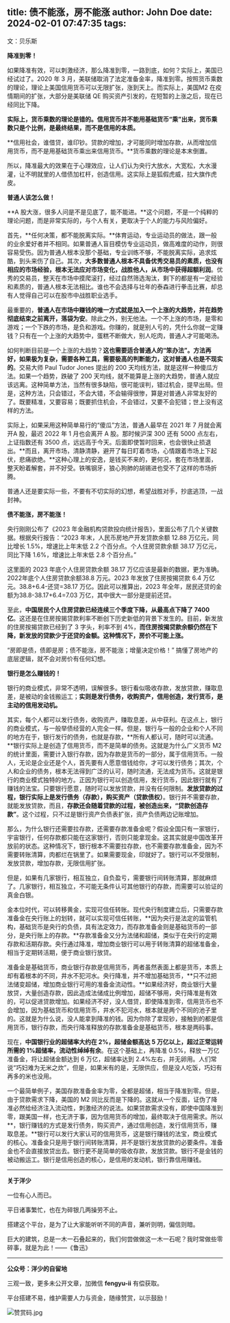 title: 债不能涨，房不能涨
author: John Doe
date: 2024-02-01 07:47:35
tags:
---
文：贝乐斯

**降准到零！**<!--more-->

如果降准有效，可以刺激经济，那么降准到零，一路到底，如何？实际上，美国已经试过了。2020 年 3 月，美联储取消了法定准备金率，降准到零。按照货币乘数的理论，理论上美国信用货币可以无限扩张，涨到天上。而实际上，美国M2 在疫情期间的扩张，大部分是美联储 QE 购买资产引发的，在短暂的上涨之后，现在已经同比下降。

**实际上，货币乘数的理论是错的。信用货币并不能用基础货币“乘”出来，货币乘数只是个比例，是最终结果，而不是信用的本质。**

**信用社会，谁借贷，谁印钞。贷款的增加，才可能同时增加存款，从而增加信用货币，而不是用基础货币乘出来信用货币。**货币乘数的理论是本末倒置。

所以，降准最大的效果在于心理效应，让人们认为央行大放水，大宽松，大水漫灌，让不明就里的人借债加杠杆，创造信用。这实际上是狐假虎威，拉大旗作虎皮。

**普通人该怎么做！**

**A 股大涨，很多人问是不是见底了，能不能进。**这个问题，不是一个纯粹的理论问题，而是非常实际的，与个人有关，更取决于个人的能力与风险偏好。

首先，**任何决策，都不能脱离实际。**体育运动，专业运动员的做法，跟一般的业余爱好者并不相同。如果普通人盲目模仿专业运动员，做高难度的动作，则很容易受伤。因为普通人根本没那个基础，专业训练不够，不能脱离实际，追求炫酷，到头来伤了自己。其次，**大多数普通人根本不具备优秀交易员的素质，也没有相应的市场经验，根本无法应对市场变化，战胜他人，从市场中获得超额利润**。优秀的交易员，整天在市场中摸爬滚打，经过自然筛选淘汰，剩下的都是有一定经验和素质的，普通人根本无法相比。谁也不会选择与壮年的泰森进行拳击比赛，却总有人觉得自己可以在股市中战胜职业选手。

最重要的，**普通人在市场中赚钱的唯一方式就是加入一个上涨的大趋势，并在趋势彻底结束之前离开，落袋为安**。除此之外，别无他法。一个不上涨的市场，是零和游戏；一个下跌的市场，是负和游戏。你赚的，就是别人亏的，凭什么你就一定赚钱？只有在一个上涨的大趋势中，蛋糕不断做大，别人吃肉，普通人才可能喝汤。

如何判断目前是一个上涨的大趋势？**这也需要适合普通人的“笨办法”。方法再好，如果极为复杂，需要各种工具，需要极高的判断能力，这对普通人也是不现实的**。交易大师 Paul Tudor Jones 提出的 200 天均线方法，就是这样一种傻瓜方法。如果一个趋势，跌破了 200 天均线，就不能算是上涨的大趋势，普通人就应该远离。这种简单方法，当然有很多缺陷，很可能误判，错过机会，提早出局。但是，这种方法，只会错过，不会大错，不会输得很惨，算是对普通人非常友好的了。既要精准，又要容易；既要抓住机会，不会错过，又要不会犯错；世上没有这样的方法。

实际上，如果采用这种简单易行的“傻瓜”方法，普通人最早在 2021 年 7 月就会离开A 股，最迟 2022 年 1 月也会离开 A 股。那时候沪深 300 还有 5000 点左右，上证指数还有 3500 点，远远高于今天。后面即使暂时回来，也会很快止损退出。**而且，离开市场，清静清静，避开了每日盯着市场，心情跟着市场上下起伏，悲痛欲绝。**这种心理上的安逸，是钱买不来的，更何况，套在市场里面，整天盼着解套，并不好受。铁嘴钢牙，狼心狗肺的胡锡进也受不了这样的市场折腾。

普通人还是要实际一些，不要有不切实际的幻想，希望战胜对手，抄底逃顶，一战封神。

**债不能涨，房不能涨！**

央行刚刚公布了《2023 年金融机构贷款投向统计报告》，里面公布了几个关键数据。根据央行报告：“2023 年末，人民币房地产开发贷款余额 12.88 万亿元，同比增长 1.5%，增速比上年末低 2.2 个百分点。个人住房贷款余额 38.17 万亿元，同比下降 1.6%，增速比上年末低 2.8 个百分点。”

这里面的 2023 年底个人住房贷款余额 38.17 万亿应该是最新的数据，更为准确。2022年底个人住房贷款余额38.8 万元。2023 年发放了住房按揭贷款 6.4 万亿元。38.8+6.4-还贷=38.17 万亿。因此可以推算出，2023 年全年，居民还贷的金额为38.8-38.17+6.4=7.03 万亿，其中很大一部分是提前还贷。

至此，**中国居民个人住房贷款已经连续三个季度下降，从最高点下降了 7400 亿**。这还是在住房按揭贷款利率不断创下历史新低的背景下发生的。目前，新发放的住房按揭贷款已经到了 3 字头，利率不到 4%，**而住房按揭贷款余额仍然在下降，新发放的贷款少于还贷的金额。这种情况下，房价不可能上涨。**

“房即是债，债即是房；债不能涨，房不能涨；增量决定价格！” 搞懂了房地产的底层逻辑，就不会对房价有任何幻想。

**银行是怎么赚钱的！**

银行的商业模式，非常不透明，误解很多。银行看似吸收存款，发放贷款，赚取息差，是被动的金钱搬运工；**实则是发行债务，收购资产，信用创造，发行货币，是主动的信用发动机。**

其实，每个人都可以发行债务，收购资产，赚取息差，从中获利。在这点上，银行的商业模式，与一般举债经营的人完全一样。但是，银行与一般的企业和个人不同的地方在于，银行发行的债务，也就是存款，**所有人都认可，随时可以流通。**银行实际上是创造了信用货币，而不是简单的债务。这就是为什么广义货币 M2 的统计里面，需要计入银行存款，因为存款是货币的一部分，属于信用货币。一般人，无论是企业还是个人，首先要有人愿意借钱给你，才可以发行债务；其次，个人和企业的债务，根本无法得到广泛的认可，随时流通，无法成为货币。这就是银行的商业模式独特的地方。正因为银行可以创造信用，发行货币，因此银行就有了赚钱的法宝。只要银行愿意，随时可以发放贷款，并没有任何限制。**发放贷款的过程，银行实际上是发行债务（存款），购买资产（贷款债权）**。银行并不需要存款，就能发放贷款，而且，**存款还会随着贷款的过程，被创造出来，“贷款创造存款”**。这个过程，只不过是银行资产负债表扩张，资产负债两边记账增加。

那么，为什么银行还需要拉存款，还需要存款准备金呢？假设全国只有一家银行，宇宙银行，任何存款都只能在这家银行，否则只能拿现金。这其实就是中国改革开放前的状态。这种情况下，银行根本不需要拉存款，也不需要存款准备金，因为不需要转账清算，肉都烂在锅里了。如果需要现金，印就好了。银行可以不受限制，发放贷款，增加存款，无限信用扩张。

但是，如果有几家银行，相互独立，自负盈亏，需要银行间转账清算，那就麻烦了。几家银行，相互独立，不可能无条件认可其他银行的存款，而需要可以验证的真金白银。

金本位时代，可以转移黄金，实现可信任转账。现代央行制度建立后，只需要存款准备金在央行账上的划转，就可以实现可信任转账，**因为央行是法定的监管机构，基础货币是央行的负债，具有法定效力，而存款准备金则是基础货币的一部分，是央行账上的存款。**存款准备金又分为法储和超储，类似于在央行的定期存款和活期存款。央行通过降准，增加商业银行可以用于转账清算的超储准备金，相当于定期转活期，便于商业银行放贷。

准备金是基础货币，商业银行存款是信用货币，两者虽然表面上都是货币，本质上却有着根本的不同，井水不犯河水。央行降准，并不增加基础货币，**只不过把法储变超储，增加商业银行可用的准备金流动性。**如果经济好，商业银行大量放贷，大量创造存款，因此造成法储成比例增加，超储不够用，央行降准是有效的，可以促进贷款增加。如果经济不好，没人借贷，即使降准到零，信用货币也不会增加，因为基础货币和信用货币，井水不犯河水，根本就是两个不同的池子里的。这就是为什么说，没人能拿到降准的钱。因为你除了拿现钞，接触到的都是信用货币，银行存款，而央行降准释放的存款准备金是基础货币，根本是两码事。

现在，**中国银行业的超储率大约在 2%，超储金额高达 5 万亿以上，超过正常运转所需的 1%超储率，流动性绰绰有余**。在这个基础上，再降准 0.5%，释放一万亿准备金，将让超储金额达到 6 万亿，超储率达到 2.4%左右，并无卵用。人们常说“巧妇难为无米之炊”，但是，如果米有的是，无限供应，但是没人吃饭，巧妇有再多的米也没用。

一个最简单例子，美国存款准备金率为零，全都是超储，相当于降准到零。但是，由于贷款需求下降，美国的 M2 同比反而是下降的。这就从一个反面，证伪了降准必然给经济注入流动性，刺激经济的说法。如果贷款需求没有，即使中国降准到零，跟美国一样，也无济于事，因为信用货币的增加，最终取决于信用需求。所以**，银行赚钱的方式是发行债务，购买资产，通过信用创造，发行信用货币，赚取息差。**银行可以发行大家认可的信用货币，这是银行赚钱的法宝，商业模式的核心。准备金只是用于银行间转账清算，并不是银行发放贷款的必要条件。准备金也不会直接放贷出去。银行更不是简单的吸收存款，发放贷款。银行不是金钱的被动搬运工。银行是信用创造的核心，是信用的发动机，银行靠信用赚钱。
- - -
**关于洋少**

一位有心人而已。

平日诸事繁忙，也在为碎银几两操劳不止。

搭建这个平台，是为了让大家能听听不同的声音，兼听则明，偏信则暗。

巨大的建筑，总是一木一石叠起来的，我们何尝做做这一木一石呢？我时常做些零碎事，就是为此！——《鲁迅》

---

**公众号：洋少的自留地** 

三观一致，更多未公开文章，加微信 **fengyu-ii** 有偿获取。

平台搭建不易，维护需要人力与资金，随缘赞赏，以示鼓励！

![赞赏码.jpg](/images/shang.jpg)
